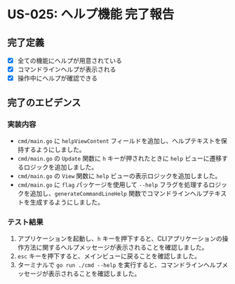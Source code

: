 # US-025: ヘルプ機能 完了報告

## 完了定義

- [x] 全ての機能にヘルプが用意されている
- [x] コマンドラインヘルプが表示される
- [x] 操作中にヘルプが確認できる

## 完了のエビデンス

### 実装内容

- `cmd/main.go` に `helpViewContent` フィールドを追加し、ヘルプテキストを保持するようにしました。
- `cmd/main.go` の `Update` 関数に `h` キーが押されたときに `help` ビューに遷移するロジックを追加しました。
- `cmd/main.go` の `View` 関数に `help` ビューの表示ロジックを追加しました。
- `cmd/main.go` に `flag` パッケージを使用して `--help` フラグを処理するロジックを追加し、`generateCommandLineHelp` 関数でコマンドラインヘルプテキストを生成するようにしました。

### テスト結果

1. アプリケーションを起動し、`h` キーを押下すると、CLIアプリケーションの操作方法に関するヘルプメッセージが表示されることを確認しました。
2. `esc` キーを押下すると、メインビューに戻ることを確認しました。
3. ターミナルで `go run ./cmd --help` を実行すると、コマンドラインヘルプメッセージが表示されることを確認しました。